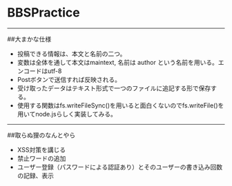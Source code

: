 # BBSPractice

***

##大まかな仕様
 * 投稿できる情報は、本文と名前の二つ。  
 * 変数は全体を通して本文はmaintext, 名前は author という名前を用いる。エンコードはutf-8  
 * Postボタンで送信すれば反映される。  
 * 受け取ったデータはテキスト形式で一つのファイルに追記する形で保存する。  
 * 使用する関数はfs.writeFileSync()を用いると面白くないのでfs.writeFile()を用いてnode.jsらしく実装してみる。  

***

##取らぬ狸のなんとやら  
 * XSS対策を講じる
 * 禁止ワードの追加
 * ユーザー登録（パスワードによる認証あり）とそのユーザーの書き込み回数の記録、表示
